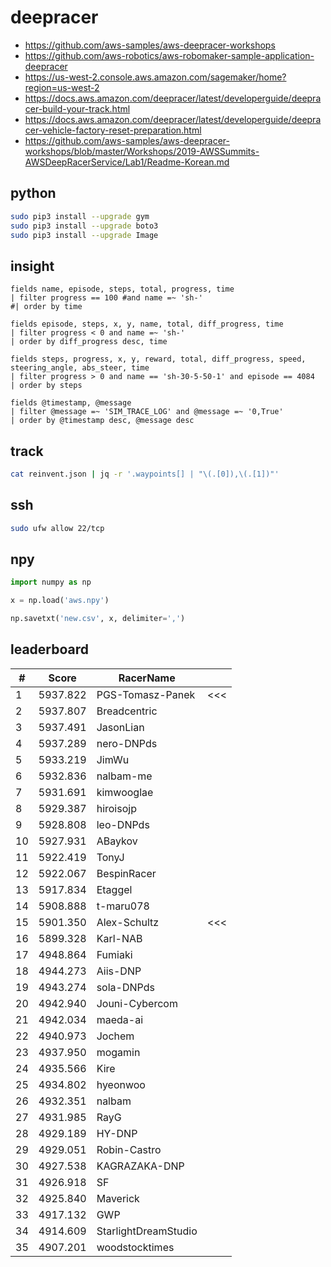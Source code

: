 # deepracer

* <https://github.com/aws-samples/aws-deepracer-workshops>
* <https://github.com/aws-robotics/aws-robomaker-sample-application-deepracer>
* <https://us-west-2.console.aws.amazon.com/sagemaker/home?region=us-west-2>
* <https://docs.aws.amazon.com/deepracer/latest/developerguide/deepracer-build-your-track.html>
* <https://docs.aws.amazon.com/deepracer/latest/developerguide/deepracer-vehicle-factory-reset-preparation.html>
* <https://github.com/aws-samples/aws-deepracer-workshops/blob/master/Workshops/2019-AWSSummits-AWSDeepRacerService/Lab1/Readme-Korean.md>

## python

```bash
sudo pip3 install --upgrade gym
sudo pip3 install --upgrade boto3
sudo pip3 install --upgrade Image
```

## insight

```
fields name, episode, steps, total, progress, time
| filter progress == 100 #and name =~ 'sh-'
#| order by time

fields episode, steps, x, y, name, total, diff_progress, time
| filter progress < 0 and name =~ 'sh-'
| order by diff_progress desc, time

fields steps, progress, x, y, reward, total, diff_progress, speed, steering_angle, abs_steer, time
| filter progress > 0 and name == 'sh-30-5-50-1' and episode == 4084
| order by steps

fields @timestamp, @message
| filter @message =~ 'SIM_TRACE_LOG' and @message =~ '0,True'
| order by @timestamp desc, @message desc
```

## track

```bash
cat reinvent.json | jq -r '.waypoints[] | "\(.[0]),\(.[1])"'
```

## ssh

```bash
sudo ufw allow 22/tcp
```

## npy

```python
import numpy as np

x = np.load('aws.npy')

np.savetxt('new.csv', x, delimiter=',')
```

## leaderboard

<!-- leaderboard -->
| # | Score | RacerName |   |
| - | ----- | --------- | - |
| 1 | 5937.822 | PGS-Tomasz-Panek | <<< |
| 2 | 5937.807 | Breadcentric | |
| 3 | 5937.491 | JasonLian | |
| 4 | 5937.289 | nero-DNPds | |
| 5 | 5933.219 | JimWu | |
| 6 | 5932.836 | nalbam-me | |
| 7 | 5931.691 | kimwooglae | |
| 8 | 5929.387 | hiroisojp | |
| 9 | 5928.808 | leo-DNPds | |
| 10 | 5927.931 | ABaykov | |
| 11 | 5922.419 | TonyJ | |
| 12 | 5922.067 | BespinRacer | |
| 13 | 5917.834 | Etaggel | |
| 14 | 5908.888 | t-maru078 | |
| 15 | 5901.350 | Alex-Schultz | <<< |
| 16 | 5899.328 | Karl-NAB | |
| 17 | 4948.864 | Fumiaki | |
| 18 | 4944.273 | Aiis-DNP | |
| 19 | 4943.274 | sola-DNPds | |
| 20 | 4942.940 | Jouni-Cybercom | |
| 21 | 4942.034 | maeda-ai | |
| 22 | 4940.973 | Jochem | |
| 23 | 4937.950 | mogamin | |
| 24 | 4935.566 | Kire | |
| 25 | 4934.802 | hyeonwoo | |
| 26 | 4932.351 | nalbam | |
| 27 | 4931.985 | RayG | |
| 28 | 4929.189 | HY-DNP | |
| 29 | 4929.051 | Robin-Castro | |
| 30 | 4927.538 | KAGRAZAKA-DNP | |
| 31 | 4926.918 | SF | |
| 32 | 4925.840 | Maverick | |
| 33 | 4917.132 | GWP | |
| 34 | 4914.609 | StarlightDreamStudio | |
| 35 | 4907.201 | woodstocktimes | |
